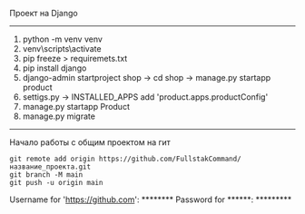 Проект на Django
____________________________________________________
1. python -m venv venv
2. venv\scripts\activate
3. pip freeze > requiremets.txt
4. pip install django
5. django-admin startproject shop -> cd shop -> manage.py startapp product
6. settigs.py -> INSTALLED_APPS add 'product.apps.productConfig' 
7. manage.py startapp Product
8. manage.py migrate

_______________________________________________________
Начало работы с общим проектом на гит

    git remote add origin https://github.com/FullstakCommand/название_проекта.git
    git branch -M main
    git push -u origin main

Username for 'https://github.com': ******** Password for ******: *********


